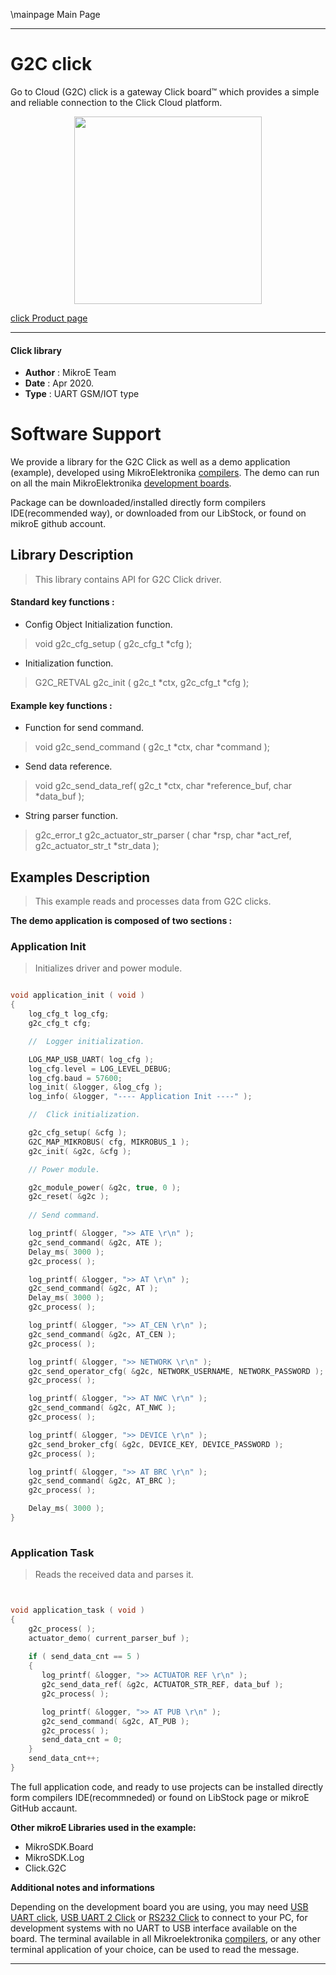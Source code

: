 \mainpage Main Page
 
---
# G2C click

Go to Cloud (G2C) click is a gateway Click board™ which provides a simple and reliable connection to the Click Cloud platform.

<p align="center">
  <img src="https://download.mikroe.com/images/click_for_ide/g2c_click.png" height=300px>
</p>

[click Product page](<https://www.mikroe.com/g2c-click>)

---


#### Click library 

- **Author**        : MikroE Team
- **Date**          : Apr 2020.
- **Type**          : UART GSM/IOT type


# Software Support

We provide a library for the G2C Click 
as well as a demo application (example), developed using MikroElektronika 
[compilers](https://shop.mikroe.com/compilers). 
The demo can run on all the main MikroElektronika [development boards](https://shop.mikroe.com/development-boards).

Package can be downloaded/installed directly form compilers IDE(recommended way), or downloaded from our LibStock, or found on mikroE github account. 

## Library Description

> This library contains API for G2C Click driver.

#### Standard key functions :

- Config Object Initialization function.
> void g2c_cfg_setup ( g2c_cfg_t *cfg ); 
 
- Initialization function.
> G2C_RETVAL g2c_init ( g2c_t *ctx, g2c_cfg_t *cfg );

#### Example key functions :

- Function for send command.
> void g2c_send_command ( g2c_t *ctx, char *command );
 
- Send data reference.
> void g2c_send_data_ref(  g2c_t *ctx, char *reference_buf, char *data_buf );

- String parser function.
> g2c_error_t g2c_actuator_str_parser ( char *rsp, char *act_ref, g2c_actuator_str_t *str_data );

## Examples Description

> This example reads and processes data from G2C clicks. 

**The demo application is composed of two sections :**

### Application Init 

> Initializes driver and power module.

```c

void application_init ( void )
{
    log_cfg_t log_cfg;
    g2c_cfg_t cfg;

    //  Logger initialization.

    LOG_MAP_USB_UART( log_cfg );
    log_cfg.level = LOG_LEVEL_DEBUG;
    log_cfg.baud = 57600;
    log_init( &logger, &log_cfg );
    log_info( &logger, "---- Application Init ----" );

    //  Click initialization.

    g2c_cfg_setup( &cfg );
    G2C_MAP_MIKROBUS( cfg, MIKROBUS_1 );
    g2c_init( &g2c, &cfg );

    // Power module.

    g2c_module_power( &g2c, true, 0 );
    g2c_reset( &g2c );
    
    // Send command.

    log_printf( &logger, ">> ATE \r\n" );
    g2c_send_command( &g2c, ATE );
    Delay_ms( 3000 );
    g2c_process( );

    log_printf( &logger, ">> AT \r\n" );
    g2c_send_command( &g2c, AT );
    Delay_ms( 3000 );
    g2c_process( );

    log_printf( &logger, ">> AT_CEN \r\n" );
    g2c_send_command( &g2c, AT_CEN );
    g2c_process( );

    log_printf( &logger, ">> NETWORK \r\n" );
    g2c_send_operator_cfg( &g2c, NETWORK_USERNAME, NETWORK_PASSWORD );
    g2c_process( );

    log_printf( &logger, ">> AT NWC \r\n" );
    g2c_send_command( &g2c, AT_NWC );
    g2c_process( );

    log_printf( &logger, ">> DEVICE \r\n" );
    g2c_send_broker_cfg( &g2c, DEVICE_KEY, DEVICE_PASSWORD );
    g2c_process( );

    log_printf( &logger, ">> AT BRC \r\n" );
    g2c_send_command( &g2c, AT_BRC ); 
    g2c_process( );

    Delay_ms( 3000 );
}
  
```

### Application Task

> Reads the received data and parses it.

```c


void application_task ( void )
{
    g2c_process( );
    actuator_demo( current_parser_buf );
    
    if ( send_data_cnt == 5 )
    {
       log_printf( &logger, ">> ACTUATOR REF \r\n" );  
       g2c_send_data_ref( &g2c, ACTUATOR_STR_REF, data_buf );
       g2c_process( );

       log_printf( &logger, ">> AT PUB \r\n" );
       g2c_send_command( &g2c, AT_PUB );
       g2c_process( );
       send_data_cnt = 0;
    }
    send_data_cnt++;
}

```


The full application code, and ready to use projects can be  installed directly form compilers IDE(recommneded) or found on LibStock page or mikroE GitHub accaunt.

**Other mikroE Libraries used in the example:** 

- MikroSDK.Board
- MikroSDK.Log
- Click.G2C

**Additional notes and informations**

Depending on the development board you are using, you may need 
[USB UART click](https://shop.mikroe.com/usb-uart-click), 
[USB UART 2 Click](https://shop.mikroe.com/usb-uart-2-click) or 
[RS232 Click](https://shop.mikroe.com/rs232-click) to connect to your PC, for 
development systems with no UART to USB interface available on the board. The 
terminal available in all Mikroelektronika 
[compilers](https://shop.mikroe.com/compilers), or any other terminal application 
of your choice, can be used to read the message.



---
